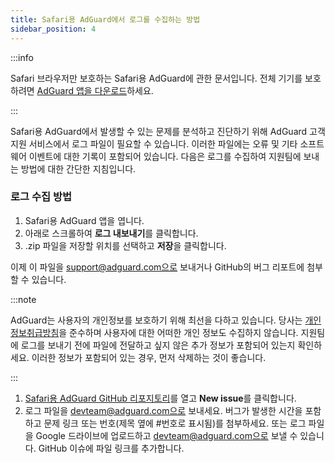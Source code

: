 ```yaml
---
title: Safari용 AdGuard에서 로그를 수집하는 방법
sidebar_position: 4
---
```


:::info

Safari 브라우저만 보호하는 Safari용 AdGuard에 관한 문서입니다. 전체 기기를 보호하려면 [AdGuard 앱을 다운로드](https://agrd.io/download-kb-adblock)하세요.

:::

Safari용 AdGuard에서 발생할 수 있는 문제를 분석하고 진단하기 위해 AdGuard 고객지원 서비스에서 로그 파일이 필요할 수 있습니다. 이러한 파일에는 오류 및 기타 소프트웨어 이벤트에 대한 기록이 포함되어 있습니다. 다음은 로그를 수집하여 지원팀에 보내는 방법에 대한 간단한 지침입니다.

### 로그 수집 방법

1. Safari용 AdGuard 앱을 엽니다.
2. 아래로 스크롤하여 **로그 내보내기**를 클릭합니다.
3. .zip 파일을 저장할 위치를 선택하고 **저장**을 클릭합니다.

이제 이 파일을 support@adguard.com으로 보내거나 GitHub의 버그 리포트에 첨부할 수 있습니다.

:::note

AdGuard는 사용자의 개인정보를 보호하기 위해 최선을 다하고 있습니다. 당사는 [개인정보취급방침](https://adguard.com/privacy/safari.html)을 준수하며 사용자에 대한 어떠한 개인 정보도 수집하지 않습니다. 지원팀에 로그를 보내기 전에 파일에 전달하고 싶지 않은 추가 정보가 포함되어 있는지 확인하세요. 이러한 정보가 포함되어 있는 경우, 먼저 삭제하는 것이 좋습니다.

:::

1. [Safari용 AdGuard GitHub 리포지토리](https://github.com/AdguardTeam/AdGuardForSafari/issues)를 열고 **New issue**를 클릭합니다.
2. 로그 파일을 devteam@adguard.com으로 보내세요. 버그가 발생한 시간을 포함하고 문제 링크 또는 번호(제목 옆에 #번호로 표시됨)를 첨부하세요.
    또는 로그 파일을 Google 드라이브에 업로드하고 devteam@adguard.com으로 보낼 수 있습니다. GitHub 이슈에 파일 링크를 추가합니다.
